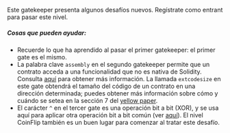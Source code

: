 Este gatekeeper presenta algunos desafíos nuevos. Regístrate como entrant para pasar este nivel.

##### Cosas que pueden ayudar:
* Recuerde lo que ha aprendido al pasar el primer gatekeeper: el primer gate es el mismo.
* La palabra clave `assembly` en el segundo gatekeeper permite que un contrato acceda a una funcionalidad que no es nativa de Solidity. Consulta [aquí](http://solidity.readthedocs.io/en/v0.4.23/assembly.html) para obtener más información. La llamada `extcodesize` en este gate obtendrá el tamaño del código de un contrato en una dirección determinada; puedes obtener más información sobre cómo y cuándo se setea en la sección 7 del [yellow paper](https://ethereum.github.io/yellowpaper/paper.pdf).
* El carácter `^` en el tercer gate es una operación bit a bit (XOR), y se usa aquí para aplicar otra operación bit a bit común (ver [aquí](http://solidity.readthedocs.io/en/v0.4.23/miscellaneous.html#cheatsheet)). El nivel CoinFlip también es un buen lugar para comenzar al tratar este desafío.